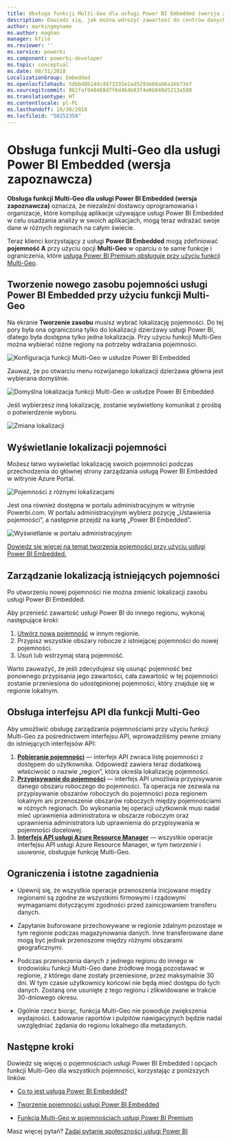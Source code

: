 ```yaml
---
title: Obsługa funkcji Multi-Geo dla usługi Power BI Embedded (wersja zapoznawcza)
description: Dowiedz się, jak można wdrożyć zawartość do centrów danych w regionach innych niż region lokalny usługi Power BI Embedded.
author: markingmyname
ms.author: maghan
manager: kfile
ms.reviewer: ''
ms.service: powerbi
ms.component: powerbi-developer
ms.topic: conceptual
ms.date: 08/31/2018
LocalizationGroup: Embedded
ms.openlocfilehash: 5dbbd8b14dcd473335e2ad5293e66ab6a16b73e7
ms.sourcegitcommit: 862faf948468d7f6d464b83f4e0b040d5213a580
ms.translationtype: HT
ms.contentlocale: pl-PL
ms.lasthandoff: 10/30/2018
ms.locfileid: "50252358"
---
```

# <a name="multi-geo-support-for-power-bi-embedded-preview"></a>Obsługa funkcji Multi-Geo dla usługi Power BI Embedded (wersja zapoznawcza)

**Obsługa funkcji Multi-Geo dla usługi Power BI Embedded (wersja zapoznawcza)** oznacza, że niezależni dostawcy oprogramowania i organizacje, które kompilują aplikacje używające usługi Power BI Embedded w celu osadzania analizy w swoich aplikacjach, mogą teraz wdrażać swoje dane w różnych regionach na całym świecie.

Teraz klienci korzystający z usługi **Power BI Embedded** mogą zdefiniować **pojemność A** przy użyciu opcji **Multi-Geo** w oparciu o te same funkcje i ograniczenia, które [usługa Power BI Premium obsługuje przy użyciu funkcji Multi-Geo](../service-admin-premium-Multi-Geo.md).

## <a name="creating-new-power-bi-embedded-capacity-resource-with-multi-geo"></a>Tworzenie nowego zasobu pojemności usługi Power BI Embedded przy użyciu funkcji Multi-Geo

Na ekranie **Tworzenie zasobu** musisz wybrać lokalizację pojemności. Do tej pory była ona ograniczona tylko do lokalizacji dzierżawy usługi Power BI, dlatego była dostępna tylko jedna lokalizacja. Przy użyciu funkcji Multi-Geo można wybierać różne regiony na potrzeby wdrażania pojemności.

![Konfiguracja funkcji Multi-Geo w usłudze Power BI Embedded](media/embedded-multi-geo/pbie-multi-geo-setup.png)

Zauważ, że po otwarciu menu rozwijanego lokalizacji dzierżawa główna jest wybierana domyślnie.
  
![Domyślna lokalizacja funkcji Multi-Geo w usłudze Power BI Embedded](media/embedded-multi-geo/pbie-multi-geo-default-location.png)

Jeśli wybierzesz inną lokalizację, zostanie wyświetlony komunikat z prośbą o potwierdzenie wyboru.

![Zmiana lokalizacji](media/embedded-multi-geo/pbie-multi-geo-location-change.png)

## <a name="view-capacity-location"></a>Wyświetlanie lokalizacji pojemności

Możesz łatwo wyświetlać lokalizację swoich pojemności podczas przechodzenia do głównej strony zarządzania usługą Power BI Embedded w witrynie Azure Portal.

![Pojemności z różnymi lokalizacjami](media/embedded-multi-geo/pbie-multi-geo-location-different.png)

Jest ona również dostępna w portalu administracyjnym w witrynie Powerbi.com. W portalu administracyjnym wybierz pozycję „Ustawienia pojemności”, a następnie przejdź na kartę „Power BI Embedded”.

![Wyświetlanie w portalu administracyjnym](media/embedded-multi-geo/pbie-multi-geo-admin-portal.png)

[Dowiedz się więcej na temat tworzenia pojemności przy użyciu usługi Power BI Embedded.](azure-pbie-create-capacity.md)

## <a name="manage-existing-capacities-location"></a>Zarządzanie lokalizacją istniejących pojemności

Po utworzeniu nowej pojemności nie można zmienić lokalizacji zasobu usługi Power BI Embedded.

Aby przenieść zawartość usługi Power BI do innego regionu, wykonaj następujące kroki:

1. [Utwórz nową pojemność](azure-pbie-create-capacity.md) w innym regionie.
2. Przypisz wszystkie obszary robocze z istniejącej pojemności do nowej pojemności.
3. Usuń lub wstrzymaj starą pojemność.

Warto zauważyć, że jeśli zdecydujesz się usunąć pojemność bez ponownego przypisania jego zawartości, cała zawartość w tej pojemności zostanie przeniesiona do udostępnionej pojemności, który znajduje się w regionie lokalnym.

## <a name="api-support-for-multi-geo"></a>Obsługa interfejsu API dla funkcji Multi-Geo

Aby umożliwić obsługę zarządzania pojemnościami przy użyciu funkcji Multi-Geo za pośrednictwem interfejsu API, wprowadziliśmy pewne zmiany do istniejących interfejsów API:

1. **[Pobieranie pojemności](https://docs.microsoft.com/rest/api/power-bi/capacities/getcapacities)** — interfejs API zwraca listę pojemności z dostępem do użytkownika. Odpowiedź zawiera teraz dodatkową właściwość o nazwie „region”, która określa lokalizację pojemności.
2. **[Przypisywanie do pojemności](https://docs.microsoft.com/rest/api/power-bi/capacities)** — interfejs API umożliwia przypisywanie danego obszaru roboczego do pojemności. Ta operacja nie zezwala na przypisywanie obszarów roboczych do pojemności poza regionem lokalnym ani przenoszenie obszarów roboczych między pojemnościami w różnych regionach. Do wykonania tej operacji użytkownik musi nadal mieć uprawnienia administratora w obszarze roboczym oraz uprawnienia administratora lub uprawnienia do przypisywania w pojemności docelowej.
3. **[Interfejs API usługi Azure Resource Manager](https://docs.microsoft.com/rest/api/power-bi-embedded/capacities)**  — wszystkie operacje interfejsu API usługi Azure Resource Manager, w tym *tworzenie* i *usuwanie*, obsługuje funkcję Multi-Geo.

## <a name="limitations-and-considerations"></a>Ograniczenia i istotne zagadnienia

* Upewnij się, że wszystkie operacje przenoszenia inicjowane między regionami są zgodne ze wszystkimi firmowymi i rządowymi wymaganiami dotyczącymi zgodności przed zainicjowaniem transferu danych.

* Zapytanie buforowane przechowywane w regionie zdalnym pozostaje w tym regionie podczas magazynowania danych. Inne transferowane dane mogą być jednak przenoszone między różnymi obszarami geograficznymi.

* Podczas przenoszenia danych z jednego regionu do innego w środowisku funkcji Multi-Geo dane źródłowe mogą pozostawać w regionie, z którego dane zostały przeniesione, przez maksymalnie 30 dni. W tym czasie użytkownicy końcowi nie będą mieć dostępu do tych danych. Zostaną one usunięte z tego regionu i zlikwidowane w trakcie 30-dniowego okresu.

* Ogólnie rzecz biorąc, funkcja Multi-Geo nie powoduje zwiększenia wydajności. Ładowanie raportów i pulpitów nawigacyjnych będzie nadal uwzględniać żądania do regionu lokalnego dla metadanych.

## <a name="next-steps"></a>Następne kroki

Dowiedz się więcej o pojemnościach usługi Power BI Embedded i opcjach funkcji Multi-Geo dla wszystkich pojemności, korzystając z poniższych linków.

* [Co to jest usługa Power BI Embedded?](azure-pbie-what-is-power-bi-embedded.md)

* [Tworzenie pojemności usługi Power BI Embedded](azure-pbie-create-capacity.md)

* [Funkcja Multi-Geo w pojemnościach usługi Power BI Premium](../service-admin-premium-multi-geo.md)

Masz więcej pytań? [Zadaj pytanie społeczności usługi Power BI](http://community.powerbi.com/)